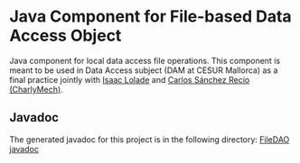 # Java Component for File-based Data Access Object

Java component for local data access file operations. This component is meant to be used in Data Access subject (DAM at CESUR Mallorca) as a final practice
jointly with [Isaac Lolade](https://github.com/IsaacLolade) and [Carlos Sánchez Recio (CharlyMech)](https://github.com/CharlyMech).

## Javadoc

The generated javadoc for this project is in the following directory: [FileDAO javadoc](src/main/resources/javadoc)
